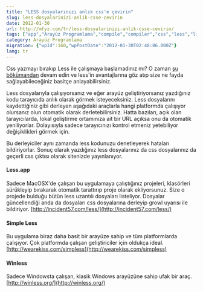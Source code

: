 ```yaml
---
title: "LESS dosyalarınızı anlık css'e çevirin"
slug: less-dosyalarinizi-anlik-csse-cevirin
date: 2012-01-30
url: http://mfyz.com/tr/less-dosyalarinizi-anlik-csse-cevirin/
tags: ["app","Arayüz Programlama","compile","compiler","css","less","linux","macosx","on-the-fly","windows"]
category: Arayüz Programlama
migration: {"wpId":160,"wpPostDate":"2012-01-30T02:48:06.000Z"}
lang: tr
---
```


Css yazmayı bırakıp Less ile çalışmaya başlamadınız mı? O zaman [şu bökümandan](https://tr.mfyz.com/less-ile-hiyerarsik-ve-fonksiyonel-css-yazmak) devam edin ve less'in avantajlarına göz atıp size ne fayda sağlayabileceğiniz basitçe anlayabilirsiniz.

Less dosyalarıyla çalışıyorsanız ve eğer arayüz geliştiriyorsanız yazdığınız kodu tarayıcıda anlık olarak görmek isteyeceksiniz. Less dosyalarını kaydettiğiniz gibi derleyen aşağıdaki araçlarla hangi platformda çalışıyor olursanız olun otomatik olarak derletebilirsiniz. Hatta bazıları, açık olan tarayıcılarda, lokal geliştirme ortamınıza ait bir URL açıksa onu da otomatik yeniliyorlar. Dolayısıyla sadece tarayıcınızı kontrol etmeniz yetebiliyor değişiklikleri görmek için.

Bu derleyiciler aynı zamanda less kodunuzu denetleyerek hataları bildiriyorlar. Sonuç olarak yazdığınız less dosyalarınız da css dosyalarınız da geçerli css çıktısı olarak sitenizde yayınlanıyor.

#### Less.app

Sadece MacOSX'de çalışan bu uygulamaya çalıştığınız projeleri, klasörleri sürükleyip bırakarak otomatik tarattırıp proje olarak ekliyorsunuz. Size o projede bulduğu bütün less uzantılı dosyaları listeliyor. Dosyalar güncellendiği anda da dosyaları css dosyalarına derleyip growl uyarısı ile bildiriyor. [http://incident57.com/less/](http://incident57.com/less/)

#### Simple Less

Bu uygulama biraz daha basit bir arayüze sahip ve tüm platformlarda çalışıyor. Çok platformda çalışan geliştiriciler için oldukça ideal. [http://wearekiss.com/simpless](http://wearekiss.com/simpless)

#### Winless

Sadece Windowsta çalışan, klasik Windows arayüzüne sahip ufak bir araç. [http://winless.org/](http://winless.org/)